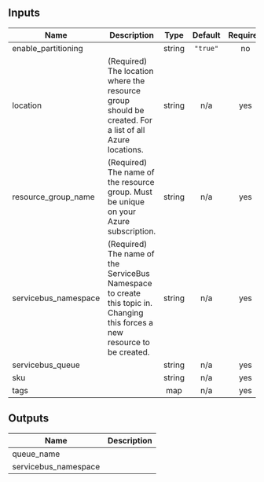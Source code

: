 ## Inputs

| Name | Description | Type | Default | Required |
|------|-------------|:----:|:-----:|:-----:|
| enable\_partitioning |  | string | `"true"` | no |
| location | (Required) The location where the resource group should be created. For a list of all Azure locations. | string | n/a | yes |
| resource\_group\_name | (Required) The name of the resource group. Must be unique on your Azure subscription. | string | n/a | yes |
| servicebus\_namespace | (Required) The name of the ServiceBus Namespace to create this topic in. Changing this forces a new resource to be created. | string | n/a | yes |
| servicebus\_queue |  | string | n/a | yes |
| sku |  | string | n/a | yes |
| tags |  | map | n/a | yes |

## Outputs

| Name | Description |
|------|-------------|
| queue\_name |  |
| servicebus\_namespace |  |


